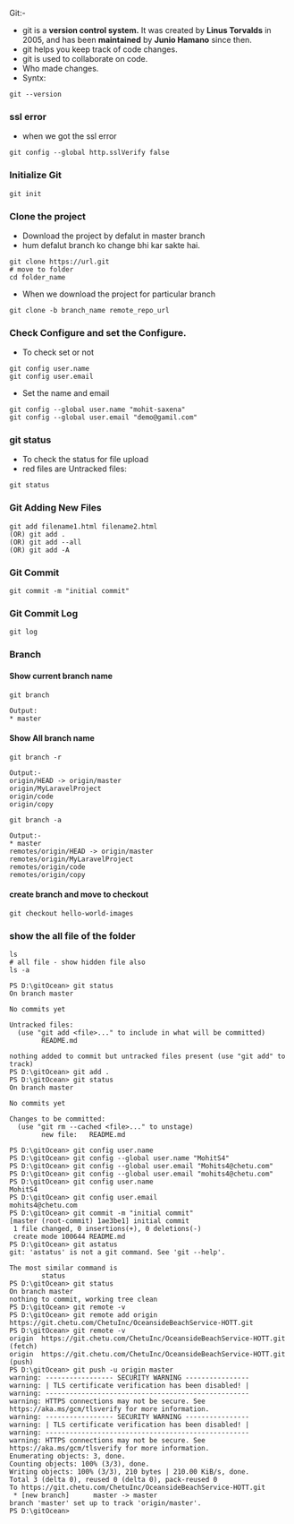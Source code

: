 Git:-
* git is a **version control system.** It was created by **Linus Torvalds** in 2005, and has been **maintained** by **Junio Hamano** since then.
* git helps you keep track of code changes.
* git is used to collaborate on code.
* Who made changes.
* Syntx:
```git
git --version
```


### ssl error
* when we got the ssl error
```git
git config --global http.sslVerify false
```

### Initialize Git
```git
git init 
```

### Clone the project
* Download the project by defalut in master branch
* hum defalut branch ko change bhi kar sakte hai.
```git
git clone https://url.git
# move to folder
cd folder_name
```
* When we download the project for particular branch
```git
git clone -b branch_name remote_repo_url
```

### Check Configure and set the Configure.
* To check set or not
```git
git config user.name
git config user.email
```
* Set the name and email 
```git
git config --global user.name "mohit-saxena"
git config --global user.email "demo@gamil.com"
```

### git status
* To check the status for file upload 
* red files are Untracked files:
```git
git status
```

### Git Adding New Files
```git
git add filename1.html filename2.html
(OR) git add .
(OR) git add --all
(OR) git add -A
```

### Git Commit
```git
git commit -m "initial commit"
```

### Git Commit Log
```git
git log
```

### Branch
#### Show current branch name
```git
git branch

Output:
* master
```

#### Show All branch name
```git
git branch -r

Output:-
origin/HEAD -> origin/master
origin/MyLaravelProject
origin/code
origin/copy
```
```git
git branch -a

Output:-
* master
remotes/origin/HEAD -> origin/master
remotes/origin/MyLaravelProject
remotes/origin/code
remotes/origin/copy
```

#### create branch and move to checkout
```git
git checkout hello-world-images
```

### show the all file of the folder
```git
ls
# all file - show hidden file also
ls -a
```






```
PS D:\gitOcean> git status
On branch master

No commits yet

Untracked files:
  (use "git add <file>..." to include in what will be committed)
        README.md

nothing added to commit but untracked files present (use "git add" to track)
PS D:\gitOcean> git add .
PS D:\gitOcean> git status
On branch master

No commits yet

Changes to be committed:
  (use "git rm --cached <file>..." to unstage)
        new file:   README.md

PS D:\gitOcean> git config user.name
PS D:\gitOcean> git config --global user.name "MohitS4"
PS D:\gitOcean> git config --global user.email "Mohits4@chetu.com"
PS D:\gitOcean> git config --global user.email "mohits4@chetu.com"
PS D:\gitOcean> git config user.name
MohitS4
PS D:\gitOcean> git config user.email
mohits4@chetu.com
PS D:\gitOcean> git commit -m "initial commit"
[master (root-commit) 1ae3be1] initial commit
 1 file changed, 0 insertions(+), 0 deletions(-)
 create mode 100644 README.md
PS D:\gitOcean> git astatus
git: 'astatus' is not a git command. See 'git --help'.

The most similar command is
        status
PS D:\gitOcean> git status
On branch master
nothing to commit, working tree clean
PS D:\gitOcean> git remote -v
PS D:\gitOcean> git remote add origin https://git.chetu.com/ChetuInc/OceansideBeachService-HOTT.git
PS D:\gitOcean> git remote -v
origin  https://git.chetu.com/ChetuInc/OceansideBeachService-HOTT.git (fetch)
origin  https://git.chetu.com/ChetuInc/OceansideBeachService-HOTT.git (push)
PS D:\gitOcean> git push -u origin master
warning: ----------------- SECURITY WARNING ----------------
warning: | TLS certificate verification has been disabled! |
warning: ---------------------------------------------------
warning: HTTPS connections may not be secure. See https://aka.ms/gcm/tlsverify for more information.
warning: ----------------- SECURITY WARNING ----------------
warning: | TLS certificate verification has been disabled! |
warning: ---------------------------------------------------
warning: HTTPS connections may not be secure. See https://aka.ms/gcm/tlsverify for more information.
Enumerating objects: 3, done.
Counting objects: 100% (3/3), done.
Writing objects: 100% (3/3), 210 bytes | 210.00 KiB/s, done.
Total 3 (delta 0), reused 0 (delta 0), pack-reused 0
To https://git.chetu.com/ChetuInc/OceansideBeachService-HOTT.git
 * [new branch]      master -> master
branch 'master' set up to track 'origin/master'.
PS D:\gitOcean> 
```